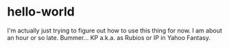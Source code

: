 # hello-world

I'm actually just trying to figure out how to use this thing for now. I am about an hour or so late. Bummer...
KP a.k.a. as Rubios or IP in Yahoo Fantasy.

